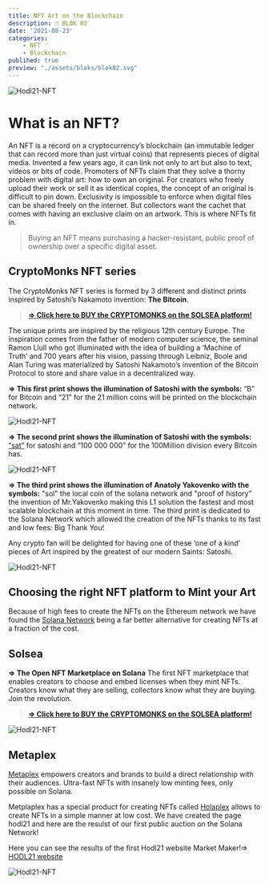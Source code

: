 ```yaml
---
title: NFT Art on the Blockchain 
description: ❒ BL0K 02
date: '2021-08-23'
categories: 
    - NFT
    - Blockchain
publihed: true
preview: "./assets/bloks/blok02.svg"
---
```


![Hodl21-NFT](/assets/images/art/HODL/main.jpg)

# What is an NFT?
An NFT is a record on a cryptocurrency’s blockchain (an immutable ledger that can record more than just virtual coins) that represents pieces of digital media. Invented a few years ago, it can link not only to art but also to text, videos or bits of code. Promoters of NFTs claim that they solve a thorny problem with digital art: how to own an original. For creators who freely upload their work or sell it as identical copies, the concept of an original is difficult to pin down. Exclusivity is impossible to enforce when digital files can be shared freely on the internet. But collectors want the cachet that comes with having an exclusive claim on an artwork. This is where NFTs fit in.

> Buying an NFT means purchasing a hacker-resistant, public proof of ownership over a specific digital asset.

## CryptoMonks NFT series
The CryptoMonks NFT series is formed by 3 different and distinct prints inspired by Satoshi’s Nakamoto invention: 
__The Bitcoin__.

> __[=> Click here to BUY the CRYPTOMONKS on the SOLSEA platform!](https://solsea.io/collection/61685012c3a49cc95e5b0e1a)__

The unique prints are inspired by the religious 12th century Europe. The inspiration comes from the father of modern computer science, the seminal Ramon Llull who got illuminated with the idea of building a ‘Machine of Truth’ and 700 years after his vision, passing through Leibniz, Boole and Alan Turing was materialized by Satoshi Nakamoto’s invention of the Bitcoin Protocol to store and share value in a decentralized way.

__=> This first print shows the illumination of Satoshi with the symbols:__
“B” for Bitcoin and “21” for the 21 million coins will be printed on the blockchain network.

![Hodl21-NFT](/assets/images/art/HODL/btc2.jpg)

__=> The second print shows the illumination of Satoshi with the symbols:__
[“sat”](https://satsymbol.com/) for satoshi and “100 000 000” for the 100Million division every Bitcoin has.

![Hodl21-NFT](/assets/images/art/HODL/sat2.jpg)

__=> The third print shows the illumination of Anatoly Yakovenko with the symbols:__
"sol" the local coin of the solana network and "proof of history" the invention of Mr.Yakovenko making this L1 solution the fastest and most scalable blockchain at this moment in time. The third print is dedicated to the Solana Network which allowed the creation of the NFTs thanks to its fast and low fees: Big Thank You!

Any crypto fan will be delighted for having one of these ‘one of a kind’ pieces of Art inspired by the greatest of our modern Saints: Satoshi.

![Hodl21-NFT](/assets/images/art/HODL/sol2.jpg)


## Choosing the right NFT platform to Mint your Art
Because of high fees to create the NFTs on the Ethereum network we have found the [Solana Network](https://solana.com/) being a far better alternative for creating NFTs at a fraction of the cost.

## Solsea
__=> The Open NFT Marketplace on Solana__
The first NFT marketplace that enables creators to choose and embed licenses when they mint NFTs. Creators know what they are selling, collectors know what they are buying.
Join the revolution.

> __[=> Click here to BUY the CRYPTOMONKS on the SOLSEA platform!](https://solsea.io/collection/61685012c3a49cc95e5b0e1a)__

![Hodl21-NFT](/assets/images/art/HODL/solsea.jpeg)

## Metaplex

[Metaplex](https://www.metaplex.com/) empowers creators and brands to build a direct relationship with their audiences. Ultra-fast NFTs with insanely low minting fees, only possible on Solana.

Metplaplex has a special product for creating NFTs called [Holaplex](https://builder.holaplex.com/) allows to create NFTs in a simple manner at low cost. We have created the page hodl21 and here are the resulst of our first public auction on the Solana Network!

Here you can see the results of the first Hodl21 website Market Maker!=> [HODL21 website](https://hodl21.holaplex.com/#/artworks)

![Hodl21-NFT](/assets/images/art/HODL/holaplex.jpg)

